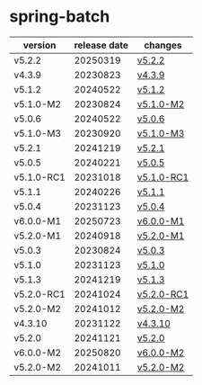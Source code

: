 # spring-batch	


|version|release date|changes|
|---|---|---|
|v5.2.2|20250319|[v5.2.2](./v5.2.2-20250319.md)|
|v4.3.9|20230823|[v4.3.9](./v4.3.9-20230823.md)|
|v5.1.2|20240522|[v5.1.2](./v5.1.2-20240522.md)|
|v5.1.0-M2|20230824|[v5.1.0-M2](./v5.1.0-M2-20230824.md)|
|v5.0.6|20240522|[v5.0.6](./v5.0.6-20240522.md)|
|v5.1.0-M3|20230920|[v5.1.0-M3](./v5.1.0-M3-20230920.md)|
|v5.2.1|20241219|[v5.2.1](./v5.2.1-20241219.md)|
|v5.0.5|20240221|[v5.0.5](./v5.0.5-20240221.md)|
|v5.1.0-RC1|20231018|[v5.1.0-RC1](./v5.1.0-RC1-20231018.md)|
|v5.1.1|20240226|[v5.1.1](./v5.1.1-20240226.md)|
|v5.0.4|20231123|[v5.0.4](./v5.0.4-20231123.md)|
|v6.0.0-M1|20250723|[v6.0.0-M1](./v6.0.0-M1-20250723.md)|
|v5.2.0-M1|20240918|[v5.2.0-M1](./v5.2.0-M1-20240918.md)|
|v5.0.3|20230824|[v5.0.3](./v5.0.3-20230824.md)|
|v5.1.0|20231123|[v5.1.0](./v5.1.0-20231123.md)|
|v5.1.3|20241219|[v5.1.3](./v5.1.3-20241219.md)|
|v5.2.0-RC1|20241024|[v5.2.0-RC1](./v5.2.0-RC1-20241024.md)|
|v5.2.0-M2|20241012|[v5.2.0-M2](./v5.2.0-M2-20241012.md)|
|v4.3.10|20231122|[v4.3.10](./v4.3.10-20231122.md)|
|v5.2.0|20241121|[v5.2.0](./v5.2.0-20241121.md)|
|v6.0.0-M2|20250820|[v6.0.0-M2](./v6.0.0-M2-20250820.md)|
|v5.2.0-M2|20241011|[v5.2.0-M2](./v5.2.0-M2-20241011.md)|
